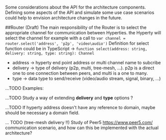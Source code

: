 Some considerations about the API for the architecture components.
Defining some aspects of the API and simulate some use case scenarios could help to envision architecture changes in the future.

##Router (Draft)
The main responsibility of the Router is to select the appropriate channel for communication between Hyperties.
the Hyperty will select the channel for example with a call to ```var channel = router.select('address', 'p2p', 'video\audio')```
Definition for select function could be in TypeScript -> ```function select(address: string, delivery: string, type: string): Channel```
* address -> hyperty end point address or multi channel name to subcribe
* delivery -> type of delivery (p2p, multi, tree-mesh, ...). p2p is a direct one to one connection between peers, and multi is a one to many.
* type -> data type to send/receive (video/audio stream, signal, binary, ...)

...TODO
Examples:

...TODO
Study a way of extending **delivery** and **type** options ?

...TODO
If hyperty address doesn't have any reference to domain, maybe should be necessary a domain field.

... TODO (tree-mesh delivery !!)
Study of Peer5 https://www.peer5.com/ communication scenario, and how can this be implemented with the actual architecture?
